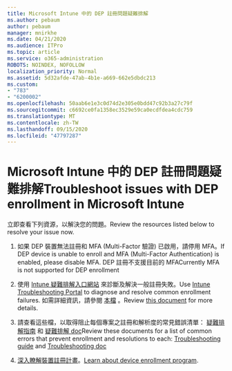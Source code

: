 ```yaml
---
title: Microsoft Intune 中的 DEP 註冊問題疑難排解
ms.author: pebaum
author: pebaum
manager: mnirkhe
ms.date: 04/21/2020
ms.audience: ITPro
ms.topic: article
ms.service: o365-administration
ROBOTS: NOINDEX, NOFOLLOW
localization_priority: Normal
ms.assetid: 5d32afde-47ab-4b1e-a669-662e5dbdc213
ms.custom:
- "783"
- "6200002"
ms.openlocfilehash: 50aab6e1e3c0d74d2e305e0bdd47c92b3a27c79f
ms.sourcegitcommit: c6692ce0fa1358ec3529e59ca0ecdfdea4cdc759
ms.translationtype: MT
ms.contentlocale: zh-TW
ms.lasthandoff: 09/15/2020
ms.locfileid: "47797287"
---
```

# <a name="troubleshoot-issues-with-dep-enrollment-in-microsoft-intune"></a><span data-ttu-id="dd4f0-102">Microsoft Intune 中的 DEP 註冊問題疑難排解</span><span class="sxs-lookup"><span data-stu-id="dd4f0-102">Troubleshoot issues with DEP enrollment in Microsoft Intune</span></span>

<span data-ttu-id="dd4f0-103">立即查看下列資源，以解決您的問題。</span><span class="sxs-lookup"><span data-stu-id="dd4f0-103">Review the resources listed below to resolve your issue now.</span></span>
  
1. <span data-ttu-id="dd4f0-104">如果 DEP 裝置無法註冊和 MFA (Multi-Factor 驗證) 已啟用，請停用 MFA。</span><span class="sxs-lookup"><span data-stu-id="dd4f0-104">If DEP device is unable to enroll and MFA (Multi-Factor Authentication) is enabled, please disable MFA.</span></span> <span data-ttu-id="dd4f0-105">DEP 註冊不支援目前的 MFA</span><span class="sxs-lookup"><span data-stu-id="dd4f0-105">Currently MFA is not supported for DEP enrollment</span></span>

2. <span data-ttu-id="dd4f0-106">使用 [Intune 疑難排解入口網站](https://devicemanagement.microsoft.com/#blade/Microsoft_Intune_DeviceSettings/TroubleshootBlade) 來診斷及解決一般註冊失敗。</span><span class="sxs-lookup"><span data-stu-id="dd4f0-106">Use [Intune Troubleshooting Portal](https://devicemanagement.microsoft.com/#blade/Microsoft_Intune_DeviceSettings/TroubleshootBlade) to diagnose and resolve common enrollment failures.</span></span> <span data-ttu-id="dd4f0-107">如需詳細資訊，請參閱 [本檔](https://docs.microsoft.com/intune/help-desk-operators) 。</span><span class="sxs-lookup"><span data-stu-id="dd4f0-107">Review [this document](https://docs.microsoft.com/intune/help-desk-operators) for more details.</span></span>

3. <span data-ttu-id="dd4f0-108">請查看這些檔，以取得阻止每個專案之註冊和解析度的常見錯誤清單： [疑難排解指南](https://support.microsoft.com/help/4039809/troubleshooting-ios-device-enrollment-in-intune) 和 [疑難排解 doc](https://docs.microsoft.com/intune-classic/troubleshoot/troubleshoot-device-enrollment-in-intune)</span><span class="sxs-lookup"><span data-stu-id="dd4f0-108">Review these documents for a list of common errors that prevent enrollment and resolutions to each: [Troubleshooting guide](https://support.microsoft.com/help/4039809/troubleshooting-ios-device-enrollment-in-intune) and [Troubleshooting doc](https://docs.microsoft.com/intune-classic/troubleshoot/troubleshoot-device-enrollment-in-intune)</span></span>

4. <span data-ttu-id="dd4f0-109">[深入瞭解裝置註冊計畫](https://docs.microsoft.com/intune/device-enrollment-program-enroll-ios)。</span><span class="sxs-lookup"><span data-stu-id="dd4f0-109">[Learn about device enrollment program](https://docs.microsoft.com/intune/device-enrollment-program-enroll-ios).</span></span>
